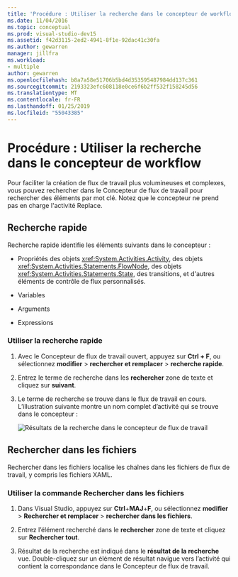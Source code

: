 ```yaml
---
title: 'Procédure : Utiliser la recherche dans le concepteur de workflow'
ms.date: 11/04/2016
ms.topic: conceptual
ms.prod: visual-studio-dev15
ms.assetid: f42d3115-2ed2-4941-8f1e-92dac41c30fa
ms.author: gewarren
manager: jillfra
ms.workload:
- multiple
author: gewarren
ms.openlocfilehash: b8a7a58e51706b5bd4d353595487984dd137c361
ms.sourcegitcommit: 2193323efc608118e0ce6f6b2ff532f158245d56
ms.translationtype: MT
ms.contentlocale: fr-FR
ms.lasthandoff: 01/25/2019
ms.locfileid: "55043385"
---
```

# <a name="how-to-use-search-in-the-workflow-designer"></a>Procédure : Utiliser la recherche dans le concepteur de workflow

Pour faciliter la création de flux de travail plus volumineuses et complexes, vous pouvez rechercher dans le Concepteur de flux de travail pour rechercher des éléments par mot clé. Notez que le concepteur ne prend pas en charge l'activité Replace.

## <a name="quick-find"></a>Recherche rapide

Recherche rapide identifie les éléments suivants dans le concepteur :

-   Propriétés des objets <xref:System.Activities.Activity>, des objets <xref:System.Activities.Statements.FlowNode>, des objets <xref:System.Activities.Statements.State>, des transitions, et d'autres éléments de contrôle de flux personnalisés.

-   Variables

-   Arguments

-   Expressions

### <a name="use-quick-find"></a>Utiliser la recherche rapide

1. Avec le Concepteur de flux de travail ouvert, appuyez sur **Ctrl + F**, ou sélectionnez **modifier** > **rechercher et remplacer** > **recherche rapide**.

2. Entrez le terme de recherche dans les **rechercher** zone de texte et cliquez sur **suivant**.

3. Le terme de recherche se trouve dans le flux de travail en cours. L’illustration suivante montre un nom complet d’activité qui se trouve dans le concepteur :

   ![Résultats de la recherche dans le concepteur de flux de travail](../workflow-designer/media/designersearch.png)

## <a name="find-in-files"></a>Rechercher dans les fichiers

Rechercher dans les fichiers localise les chaînes dans les fichiers de flux de travail, y compris les fichiers XAML.

### <a name="use-find-in-files"></a>Utiliser la commande Rechercher dans les fichiers

1.  Dans Visual Studio, appuyez sur **Ctrl**+**MAJ**+**F**, ou sélectionnez **modifier**  >   **Rechercher et remplacer** > **rechercher dans les fichiers**.

2.  Entrez l’élément recherché dans le **rechercher** zone de texte et cliquez sur **Rechercher tout**.

3.  Résultat de la recherche est indiqué dans le **résultat de la recherche** vue. Double-cliquez sur un élément de résultat navigue vers l’activité qui contient la correspondance dans le Concepteur de flux de travail.